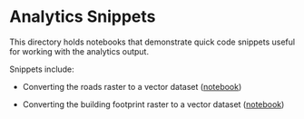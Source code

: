 # Analytics Snippets

This directory holds notebooks that demonstrate quick code snippets useful
for working with the analytics output.

Snippets include:
- Converting the roads raster to a vector dataset ([notebook](https://github.com/planetlabs/notebooks/blob/master/jupyter-notebooks/analytics-snippets/raster_to_vector_roads.ipynb))

- Converting the building footprint raster to a vector dataset ([notebook](https://github.com/planetlabs/notebooks/blob/master/jupyter-notebooks/analytics-snippets/raster_to_vector_buildingfootprints.ipynb))
